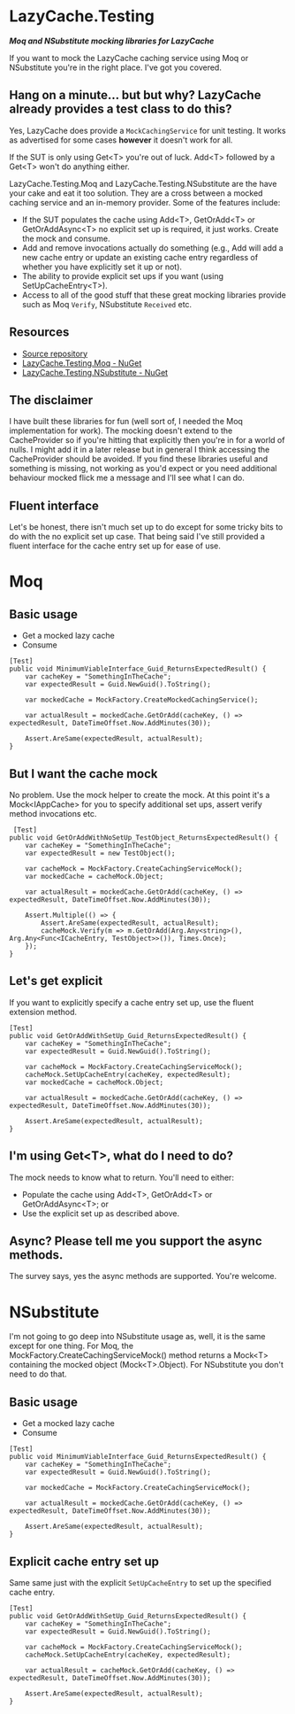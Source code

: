 # LazyCache.Testing
__*Moq and NSubstitute mocking libraries for LazyCache*__

If you want to mock the LazyCache caching service using Moq or NSubstitute you're in the right place. I've got you covered.

## Hang on a minute... but but why? LazyCache already provides a test class to do this?
Yes, LazyCache does provide a ```MockCachingService``` for unit testing. It works as advertised for some cases __however__ it doesn't work for all.

If the SUT is only using Get\<T> you're out of luck. Add\<T> followed by a Get\<T> won't do anything either.

LazyCache.Testing.Moq and LazyCache.Testing.NSubstitute are the have your cake and eat it too solution. They are a cross between a mocked caching service and an in-memory provider. Some of the features include:
- If the SUT populates the cache using Add\<T>, GetOrAdd\<T> or GetOrAddAsync\<T> no explicit set up is required, it just works. Create the mock and consume.
- Add and remove invocations actually do something (e.g., Add will add a new cache entry or update an existing cache entry regardless of whether you have explicitly set it up or not).
- The ability to provide explicit set ups if you want (using SetUpCacheEntry\<T>).
- Access to all of the good stuff that these great mocking libraries provide such as Moq ```Verify```, NSubstitute ```Received``` etc. 

## Resources
- [Source repository](https://github.com/rgvlee/LazyCache.Testing)
- [LazyCache.Testing.Moq - NuGet](https://www.nuget.org/packages/LazyCache.Testing.Moq/)
- [LazyCache.Testing.NSubstitute - NuGet](https://www.nuget.org/packages/LazyCache.Testing.NSubstitute/)

## The disclaimer
I have built these libraries for fun (well sort of, I needed the Moq implementation for work). The mocking doesn't extend to the CacheProvider so if you're hitting that explicitly then you're in for a world of nulls. I might add it in a later release but in general I think accessing the CacheProvider should be avoided. If you find these libraries useful and something is missing, not working as you'd expect or you need additional behaviour mocked flick me a message and I'll see what I can do.

## Fluent interface
Let's be honest, there isn't much set up to do except for some tricky bits to do with the no explicit set up case. That being said I've still provided a fluent interface for the cache entry set up for ease of use.

# Moq
## Basic usage
- Get a mocked lazy cache
- Consume

```
[Test]
public void MinimumViableInterface_Guid_ReturnsExpectedResult() {
    var cacheKey = "SomethingInTheCache";
    var expectedResult = Guid.NewGuid().ToString();

    var mockedCache = MockFactory.CreateMockedCachingService();
            
    var actualResult = mockedCache.GetOrAdd(cacheKey, () => expectedResult, DateTimeOffset.Now.AddMinutes(30));

    Assert.AreSame(expectedResult, actualResult);
}
```

## But I want the cache mock
No problem. Use the mock helper to create the mock. At this point it's a Mock\<IAppCache> for you to specify additional set ups, assert verify method invocations etc.

```
 [Test]
public void GetOrAddWithNoSetUp_TestObject_ReturnsExpectedResult() {
    var cacheKey = "SomethingInTheCache";
    var expectedResult = new TestObject();

    var cacheMock = MockFactory.CreateCachingServiceMock();
    var mockedCache = cacheMock.Object;

    var actualResult = mockedCache.GetOrAdd(cacheKey, () => expectedResult, DateTimeOffset.Now.AddMinutes(30));

    Assert.Multiple(() => {
        Assert.AreSame(expectedResult, actualResult);
        cacheMock.Verify(m => m.GetOrAdd(Arg.Any<string>(), Arg.Any<Func<ICacheEntry, TestObject>>()), Times.Once);
    });
}
```

## Let's get explicit
If you want to explicitly specify a cache entry set up, use the fluent extension method.

```
[Test]
public void GetOrAddWithSetUp_Guid_ReturnsExpectedResult() {
    var cacheKey = "SomethingInTheCache";
    var expectedResult = Guid.NewGuid().ToString();

    var cacheMock = MockFactory.CreateCachingServiceMock();
    cacheMock.SetUpCacheEntry(cacheKey, expectedResult);
    var mockedCache = cacheMock.Object;

    var actualResult = mockedCache.GetOrAdd(cacheKey, () => expectedResult, DateTimeOffset.Now.AddMinutes(30));

    Assert.AreSame(expectedResult, actualResult);
}
```

## I'm using Get\<T>, what do I need to do?
The mock needs to know what to return. You'll need to either:
- Populate the cache using Add\<T>, GetOrAdd\<T> or GetOrAddAsync\<T>; or
- Use the explicit set up as described above.

## Async? Please tell me you support the async methods.
The survey says, yes the async methods are supported. You're welcome.

# NSubstitute
I'm not going to go deep into NSubstitute usage as, well, it is the same except for one thing. For Moq, the MockFactory.CreateCachingServiceMock() method returns a Mock\<T> containing the mocked object (Mock\<T>.Object). For NSubstitute you don't need to do that.

## Basic usage
- Get a mocked lazy cache
- Consume
```
[Test]
public void MinimumViableInterface_Guid_ReturnsExpectedResult() {
    var cacheKey = "SomethingInTheCache";
    var expectedResult = Guid.NewGuid().ToString();

    var mockedCache = MockFactory.CreateCachingServiceMock();

    var actualResult = mockedCache.GetOrAdd(cacheKey, () => expectedResult, DateTimeOffset.Now.AddMinutes(30));

    Assert.AreSame(expectedResult, actualResult);
}
```

## Explicit cache entry set up
Same same just with the explicit ```SetUpCacheEntry``` to set up the specified cache entry.
```
[Test]
public void GetOrAddWithSetUp_Guid_ReturnsExpectedResult() {
    var cacheKey = "SomethingInTheCache";
    var expectedResult = Guid.NewGuid().ToString();

    var cacheMock = MockFactory.CreateCachingServiceMock();
    cacheMock.SetUpCacheEntry(cacheKey, expectedResult);
    
    var actualResult = cacheMock.GetOrAdd(cacheKey, () => expectedResult, DateTimeOffset.Now.AddMinutes(30));

    Assert.AreSame(expectedResult, actualResult);
}
```